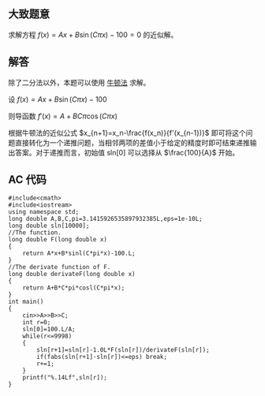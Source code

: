 ## 大致题意
求解方程 $f(x)=Ax+B\sin(Cπx)-100=0$ 的近似解。

## 解答

除了二分法以外，本题可以使用
[牛顿法](https://baike.baidu.com/item/%E7%89%9B%E9%A1%BF%E9%80%BC%E8%BF%91%E6%B3%95/1516472?fr=ge_ala)
求解。

设 $f(x)=Ax+B\sin(Cπx)-100$

则导函数 $f'(x)=A+BCπ\cos(Cπx)$

根据牛顿法的近似公式 $x_{n+1}=x_n-\frac{f(x_n)}{f'(x_{n-1})}$ 即可将这个问题直接转化为一个递推问题，当相邻两项的差值小于给定的精度时即可结束递推输出答案。对于递推而言，初始值 sln[0] 可以选择从 $\frac{100}{A}$ 开始。

## AC 代码
```
#include<cmath>
#include<iostream>
using namespace std;
long double A,B,C,pi=3.1415926535897932385L,eps=1e-10L;
long double sln[10000];
//The function.
long double F(long double x)
{
	return A*x+B*sinl(C*pi*x)-100.L;
}
//The derivate function of F.
long double derivateF(long double x)
{
	return A+B*C*pi*cosl(C*pi*x);
}
int main()
{
	cin>>A>>B>>C;
	int r=0;
	sln[0]=100.L/A;
	while(r<=9998)
	{
		sln[r+1]=sln[r]-1.0L*F(sln[r])/derivateF(sln[r]);
		if(fabs(sln[r+1]-sln[r])<=eps) break;
		r+=1;
	}
	printf("%.14Lf",sln[r]);
}
```